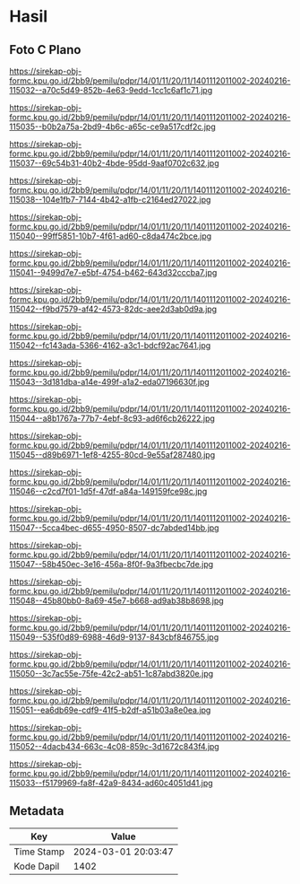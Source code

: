 # Hasil

## Foto C Plano

https://sirekap-obj-formc.kpu.go.id/2bb9/pemilu/pdpr/14/01/11/20/11/1401112011002-20240216-115032--a70c5d49-852b-4e63-9edd-1cc1c6af1c71.jpg

https://sirekap-obj-formc.kpu.go.id/2bb9/pemilu/pdpr/14/01/11/20/11/1401112011002-20240216-115035--b0b2a75a-2bd9-4b6c-a65c-ce9a517cdf2c.jpg

https://sirekap-obj-formc.kpu.go.id/2bb9/pemilu/pdpr/14/01/11/20/11/1401112011002-20240216-115037--69c54b31-40b2-4bde-95dd-9aaf0702c632.jpg

https://sirekap-obj-formc.kpu.go.id/2bb9/pemilu/pdpr/14/01/11/20/11/1401112011002-20240216-115038--104e1fb7-7144-4b42-a1fb-c2164ed27022.jpg

https://sirekap-obj-formc.kpu.go.id/2bb9/pemilu/pdpr/14/01/11/20/11/1401112011002-20240216-115040--99ff5851-10b7-4f61-ad60-c8da474c2bce.jpg

https://sirekap-obj-formc.kpu.go.id/2bb9/pemilu/pdpr/14/01/11/20/11/1401112011002-20240216-115041--9499d7e7-e5bf-4754-b462-643d32cccba7.jpg

https://sirekap-obj-formc.kpu.go.id/2bb9/pemilu/pdpr/14/01/11/20/11/1401112011002-20240216-115042--f9bd7579-af42-4573-82dc-aee2d3ab0d9a.jpg

https://sirekap-obj-formc.kpu.go.id/2bb9/pemilu/pdpr/14/01/11/20/11/1401112011002-20240216-115042--fc143ada-5366-4162-a3c1-bdcf92ac7641.jpg

https://sirekap-obj-formc.kpu.go.id/2bb9/pemilu/pdpr/14/01/11/20/11/1401112011002-20240216-115043--3d181dba-a14e-499f-a1a2-eda07196630f.jpg

https://sirekap-obj-formc.kpu.go.id/2bb9/pemilu/pdpr/14/01/11/20/11/1401112011002-20240216-115044--a8b1767a-77b7-4ebf-8c93-ad6f6cb26222.jpg

https://sirekap-obj-formc.kpu.go.id/2bb9/pemilu/pdpr/14/01/11/20/11/1401112011002-20240216-115045--d89b6971-1ef8-4255-80cd-9e55af287480.jpg

https://sirekap-obj-formc.kpu.go.id/2bb9/pemilu/pdpr/14/01/11/20/11/1401112011002-20240216-115046--c2cd7f01-1d5f-47df-a84a-149159fce98c.jpg

https://sirekap-obj-formc.kpu.go.id/2bb9/pemilu/pdpr/14/01/11/20/11/1401112011002-20240216-115047--5cca4bec-d655-4950-8507-dc7abded14bb.jpg

https://sirekap-obj-formc.kpu.go.id/2bb9/pemilu/pdpr/14/01/11/20/11/1401112011002-20240216-115047--58b450ec-3e16-456a-8f0f-9a3fbecbc7de.jpg

https://sirekap-obj-formc.kpu.go.id/2bb9/pemilu/pdpr/14/01/11/20/11/1401112011002-20240216-115048--45b80bb0-8a69-45e7-b668-ad9ab38b8698.jpg

https://sirekap-obj-formc.kpu.go.id/2bb9/pemilu/pdpr/14/01/11/20/11/1401112011002-20240216-115049--535f0d89-6988-46d9-9137-843cbf846755.jpg

https://sirekap-obj-formc.kpu.go.id/2bb9/pemilu/pdpr/14/01/11/20/11/1401112011002-20240216-115050--3c7ac55e-75fe-42c2-ab51-1c87abd3820e.jpg

https://sirekap-obj-formc.kpu.go.id/2bb9/pemilu/pdpr/14/01/11/20/11/1401112011002-20240216-115051--ea6db69e-cdf9-41f5-b2df-a51b03a8e0ea.jpg

https://sirekap-obj-formc.kpu.go.id/2bb9/pemilu/pdpr/14/01/11/20/11/1401112011002-20240216-115052--4dacb434-663c-4c08-859c-3d1672c843f4.jpg

https://sirekap-obj-formc.kpu.go.id/2bb9/pemilu/pdpr/14/01/11/20/11/1401112011002-20240216-115033--f5179969-fa8f-42a9-8434-ad60c4051d41.jpg


## Metadata

| Key        | Value               |
| ---------- | ------------------- |
| Time Stamp | 2024-03-01 20:03:47 |
| Kode Dapil | 1402                |



